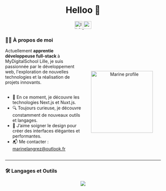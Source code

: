 <h1 align="center">Helloo 👋</h1>

<div align="center">
  <a href="https://www.linkedin.com/in/marine-langrez-profil/" target="_blank">
    <img
      src="https://img.shields.io/static/v1?message=LinkedIn&logo=linkedin&label=&color=0077B5&logoColor=white&labelColor=&style=for-the-badge"
      height="25" alt="linkedin logo" />
  </a>
  <a href="https://www.portefolio-langrez-marine.com" target="_blank">
    <img
      src="https://img.shields.io/static/v1?message=Portefolio&label=&color=0077B5&logoColor=white&labelColor=&style=for-the-badge"
      height="25" alt="portfolio logo" />
  </a>
</div>



### 👩‍💻 À propos de moi

<div style="display: flex; align-items: center;">
<div style="flex: 1;">
Actuellement <strong> apprentie développeuse full-stack </strong> à MyDigitalSchool Lille, je suis passionnée par le développement web, l'exploration de nouvelles technologies et la réalisation de projets innovants.
<br><br>

* 🚀 En ce moment, je découvre les technologies Next.js et Nuxt.js.<br>
* 🔍 Toujours curieuse, je découvre constamment de nouveaux outils et langages.<br> 
* 🎨 J’aime soigner le design pour créer des interfaces élégantes et performantes.<br>
* 📬 Me contacter : marinelangrez@outlook.fr<br>

</p>
</div>
<div style="flex: 1; text-align: center;">
<img src="https://i.ibb.co/5nYw0tP/avatar-marine.png" alt="Marine profile" width="200"/>
</div>
</div>

---

### 🛠️ Langages et Outils

<div align="center">
   <img src="https://skillicons.dev/icons?i=javascript,typescript,html,css,angular,vuejs,react,nextjs,nuxtjs,nestjs,python,mongodb,mysql,docker,github" />
</div>